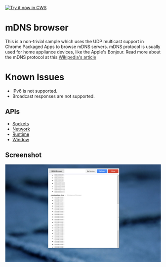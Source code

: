 <a target="_blank" href="https://chrome.google.com/webstore/detail/kipighjpklofchgbdgclfaoccdlghidp">![Try it now in CWS](https://raw.github.com/GoogleChrome/chrome-extensions-samples/master/apps/tryitnowbutton.png "Click here to install this sample from the Chrome Web Store")</a>


# mDNS browser

This is a non-trivial sample which uses the UDP multicast support in Chrome Packaged Apps to browse mDNS servers. mDNS protocol is usually used for home appliance devices, like the Apple's Bonjour. Read more about the mDNS protocol at this [Wikipedia's article](http://en.wikipedia.org/wiki/Multicast_DNS)

# Known Issues

* IPv6 is not supported.
* Broadcast responses are not supported.

## APIs

* [Sockets](https://developer.chrome.com/apps/sockets_udp)
* [Network](https://developer.chrome.com/apps/system_network)
* [Runtime](http://developer.chrome.com/apps/app_runtime)
* [Window](http://developer.chrome.com/apps/app_window)

     
## Screenshot
![screenshot](/samples/mdns-browser/assets/screenshot_1280_800.png)

